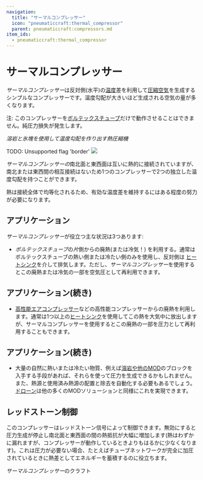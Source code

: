 ```yaml
---
navigation:
  title: "サーマルコンプレッサー"
  icon: "pneumaticcraft:thermal_compressor"
  parent: pneumaticcraft:compressors.md
item_ids:
  - pneumaticcraft:thermal_compressor
---
```


# サーマルコンプレッサー

*サーマルコンプレッサー*は反対側(水平)の[温度](../heat.md)差を利用して[圧縮空気](../pressure.md)を生成するシンプルなコンプレッサーです。温度勾配が大きいほど生成される空気の量が多くなります。

注: このコンプレッサーを[ボルテックスチューブ](../vortex_tube.md)だけで動作させることはできません。純圧力損失が発生します。

*溶岩と氷塊を使用して温度勾配を作り出す熱圧縮機*

TODO: Unsupported flag 'border'
![](thermal_compressor.png)

*サーマルコンプレッサーの*南北面と東西面は互いに熱的に接続されていますが、南北または東西間の相互接続はないため1つのコンプレッサーで2つの独立した温度勾配を持つことができます。

熱は接続全体で均等化されるため、有効な温度差を維持するにはある程度の努力が必要になります。

## アプリケーション

*サーマルコンプレッサー*が役立つ主な状況は3つあります:
- *ボルテックスチューブ*の*片*側からの廃熱(または冷気！) を利用する。通常はボルテックスチューブの熱い側または冷たい側のみを使用し、反対側は [ヒートシンク](../heat_sink.md)を介して排気します。ただし、*サーマルコンプレッサー*を使用するとこの廃熱または冷気の一部を空気圧として再利用できます。

## アプリケーション(続き)


- [高性能エアコンプレッサー](./advanced_air_compressor.md)などの高性能コンプレッサーからの廃熱を利用します。通常は1つ以上の[ヒートシンク](../heat_sink.md)を使用してこの熱を大気中に放出しますが、サーマルコンプレッサーを使用するとこの廃熱の一部を圧力として再利用することもできます。

## アプリケーション(続き)


- 大量の自然に熱いまたは冷たい物質、例えば[溶岩や他のMOD](../heat_sources.md)のブロックを入手する手段があれば、それらを使って圧力を生成できるかもしれません。また、熱源と使用済み熱源の配置と除去を自動化する必要もあるでしょう。[ドローン](../drone.md)は他の多くのMODソリューションと同様にこれを実現できます。

## レッドストーン制御

このコンプレッサーは<Color hex="#f00">レッドストーン信号</Color>によって制御できます。無効にすると圧力生成が停止し南北面と東西面の間の熱抵抗が大幅に増加します(熱はわずかに漏れますが、コンプレッサーが動作しているときよりもはるかに少なくなります)。これは圧力が必要ない場合、たとえばチューブネットワークが完全に加圧されているときに熱差としてエネルギーを蓄積するのに役立ちます。

*サーマルコンプレッサー*のクラフト

<Recipe id="pneumaticcraft:thermal_compressor" />

